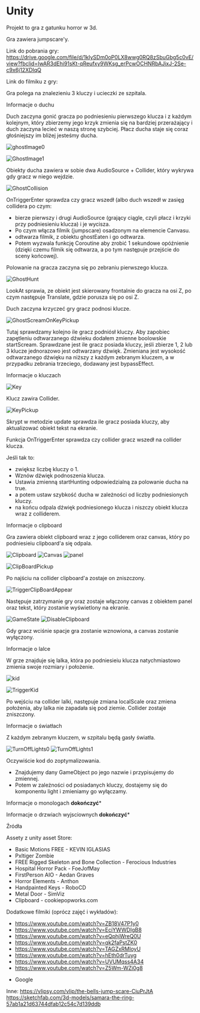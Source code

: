 # Unity

Projekt to gra z gatunku horror w 3d.

Gra zawiera jumpscare'y.

Link do pobrania gry: https://drive.google.com/file/d/1kIySDm0oP0LX8wwg0RQ8zSbuGbg5c0vE/view?fbclid=IwAR3dEhi91sKt-qReufxy9WKsg_erPcwOCHNRbAJixJ-2Se-c9x6j12XDIqQ

Link do filmiku z gry:

Gra polega na znalezieniu 3 kluczy i ucieczki ze szpitala.

Informacje o duchu

Duch zaczyna gonić gracza po podniesieniu pierwszego klucza i z każdym kolejnym, który zbierzemy jego krzyk zmienia się na bardziej przerażający i duch zaczyna lecieć w naszą stronę szybciej. Płacz ducha staje się coraz głośniejszy im bliżej jesteśmy ducha.

![ghostImage0](https://user-images.githubusercontent.com/46341836/146008631-e2fe7b8c-e61f-4047-9a88-411af6f0456f.PNG)

![GhostImage1](https://user-images.githubusercontent.com/46341836/146009908-f58dc1b6-cd9f-4fd9-a826-a9b750ac704b.PNG)


Obiekty ducha zawiera w sobie dwa AudioSource + Collider, który wykrywa gdy gracz w niego wejdzie.

![GhostCollision](https://user-images.githubusercontent.com/46341836/146008836-cd05ce54-ec96-4061-9d0d-6a886ca5ae1d.PNG)


OnTriggerEnter sprawdza czy gracz wszedł (albo duch wszedł w zasięg collidera po czym:
- bierze pierwszy i drugi AudioSource (grający ciągle, czyli płacz i krzyki przy podniesieniu klucza) i je wycisza.
- Po czym włącza filmik (jumpscare) osadzonym na elemencie Canvasu.
- odtwarza filmik, z obiektu ghostEaten i go odtwarza.
- Potem wyzwala funkcję Coroutine aby zrobić 1 sekundowe opóźnienie (dzięki czemu filmik się odtwarza, a po tym następuje przejście do sceny końcowej).

Polowanie na gracza zaczyna się po zebraniu pierwszego klucza.

![GhostHunt](https://user-images.githubusercontent.com/46341836/146010188-70b008ba-4231-431c-b47e-bed77d0b8b01.PNG)

LookAt sprawia, ze obiekt jest skierowany frontalnie do gracza na osi Z, po czym następuje Translate, gdzie porusza się po osi Z.

Duch zaczyna krzyczeć gry gracz podnosi klucze.

![GhostScreamOnKeyPickup](https://user-images.githubusercontent.com/46341836/146010644-609f4fc7-4102-4cda-9169-ab505f21c766.PNG)

Tutaj sprawdzamy kolejno ile gracz podniósł kluczy.
Aby zapobiec zapętleniu odtwarzanego dźwieku dodałem zmienne boolowskie startScream.
Sprawdzane jest ile gracz posiada kluczy, jeśli zbierze 1, 2 lub 3 klucze jednorazowo jest odtwarzany dźwięk.
Zmieniana jest wysokość odtwarzanego dźwięku na niższy z każdym zebranym kluczem, a w przypadku zebrania trzeciego, dodawany jest bypassEffect.

Informacje o kluczach

![Key](https://user-images.githubusercontent.com/46341836/146011426-86745028-89aa-4cf1-aedc-983596d187af.PNG)

Klucz zawira Collider.

![KeyPickup](https://user-images.githubusercontent.com/46341836/146011466-6bd2cc44-cb3e-406b-8ca8-58a2b95b47c9.PNG)

Skrypt w metodzie update sprawdza ile gracz posiada kluczy, aby aktualizować obiekt tekst na ekranie.

Funkcja OnTriggerEnter sprawdza czy collider gracz wszedł na collider klucza.

Jeśli tak to:
- zwiększ liczbę kluczy o 1.
- Wznów dźwięk podnoszenia klucza.
- Ustawia zmienną startHunting odpowiedzialną za polowanie ducha na true.
- a potem ustaw szybkość ducha w zależności od liczby podniesionych kluczy.
- na końcu odpala dźwięk podniesionego klucza i niszczy obiekt klucza wraz z colliderem.

Informacje o clipboard

Gra zawiera obiekt clipboard wraz z jego colliderem oraz canvas, który po podniesieiu clipboard'a się odpala.

![Clipboard](https://user-images.githubusercontent.com/46341836/146012919-59e673c0-9d09-426b-9b60-d0124e93ce5e.PNG)
![Canvas](https://user-images.githubusercontent.com/46341836/146013068-2bf27436-c66e-44a5-ae12-0a2492f95549.PNG)
![panel](https://user-images.githubusercontent.com/46341836/146013077-6adb1534-7136-4ac4-8c02-103fd67dbe1e.PNG)


![ClipBoardPickup](https://user-images.githubusercontent.com/46341836/146013248-a241dbe4-00e2-447d-ab67-b2c63329487e.PNG)

Po najściu na collider clipboard'a zostaje on zniszczony.

![TriggerClipBoardAppear](https://user-images.githubusercontent.com/46341836/146013308-a5b62133-4876-40e7-be0a-d9564e4582fc.PNG)

Następuje zatrzymanie gry oraz zostaje włączony canvas z obiektem panel oraz tekst, który zostanie wyświetlony na ekranie.


![GameState](https://user-images.githubusercontent.com/46341836/146013864-a6e7f0fa-47cf-4217-804b-3ec8c1140ef3.PNG)
![DisableClipboard](https://user-images.githubusercontent.com/46341836/146013875-6c067297-cd74-4248-bd1d-b2e74aa34063.PNG)

Gdy gracz wciśnie spacje gra zostanie wznowiona, a canvas zostanie wyłączony.

Informacje o lalce

W grze znajduje się lalka, która po podniesieiu klucza natychmiastowo zmienia swoje rozmiary i położenie.

![kid](https://user-images.githubusercontent.com/46341836/146015501-4432c34d-10d8-4992-b358-404e89206a67.PNG)


![TriggerKid](https://user-images.githubusercontent.com/46341836/146015521-5e7f1df8-a7f1-4a4f-9f4a-12bea34871c0.PNG)

Po wejściu na collider lalki, następuje zmiana localScale oraz zmiena położenia, aby lalka nie zapadała się pod ziemie.
Collider zostaje zniszczony.

Informacje o światłach

Z każdym zebranym kluczem, w szpitalu będą gasły światła.

![TurnOffLights0](https://user-images.githubusercontent.com/46341836/146015972-16b79db0-bdb5-4f38-b619-0c692224ac15.PNG)
![TurnOffLights1](https://user-images.githubusercontent.com/46341836/146015991-38d9a73a-0484-4d16-a10a-7cd6b528903f.PNG)

Oczywiście kod do zoptymalizowania.

- Znajdujemy dany GameObject po jego nazwie i przypisujemy do zmiennej.
- Potem w zależności od posiadanych kluczy, dostajemy się do komponentu light i zmieniamy go wyłączamy.


Informacje o monologach ******dokończyć*******

Informacje o drzwiach wyjsciownych ******dokończyć*******




Źródła

Assety z unity asset Store:
- Basic Motions FREE - KEVIN IGLASIAS
- Pxltiger Zombie
- FREE Rigged Skeleton and Bone Collection - Ferocious Industries
- Hospital Horror Pack - FoeJofMay
- FirstPerson AIO - Aedan Graves
- Horror Elements - Anthon
- Handpainted Keys - RoboCD
- Metal Door - SimViz
- Clipboard - cookiepopworks.com

Dodatkowe filmiki (oprócz zajęć i wykładów):
- https://www.youtube.com/watch?v=ZB18V47P1y0
- https://www.youtube.com/watch?v=EciYWWDIgB8
- https://www.youtube.com/watch?v=eQphjWreQ0U
- https://www.youtube.com/watch?v=qk2faPstZK0
- https://www.youtube.com/watch?v=TAGZxRMloyU
- https://www.youtube.com/watch?v=hEth0drTuyg
- https://www.youtube.com/watch?v=UVUMqss4A34
- https://www.youtube.com/watch?v=Z5Wm-WZi0g8

+ Google

Inne: 
https://vlipsy.com/vlip/the-bells-jump-scare-CiuPrJtA
https://sketchfab.com/3d-models/samara-the-ring-57ab1a21d63744dfab12c54c7d139ddb
